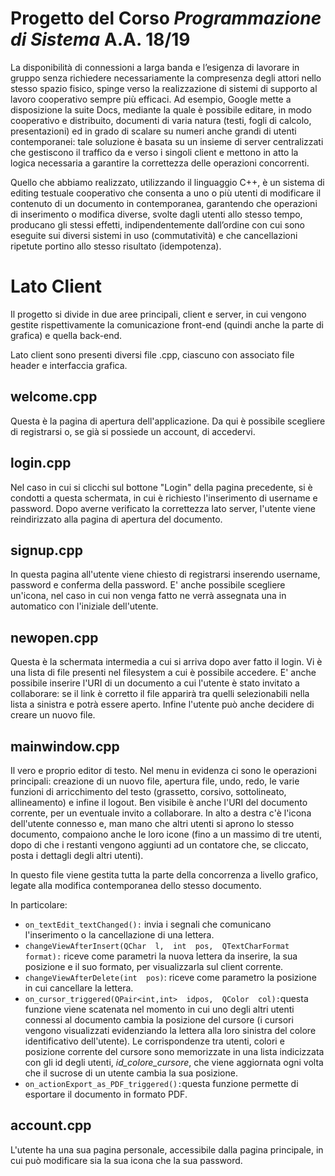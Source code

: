 # Progetto del Corso *Programmazione di Sistema* A.A. 18/19

La disponibilità di connessioni a larga banda e l’esigenza di lavorare in gruppo senza richiedere necessariamente la compresenza degli attori nello stesso spazio fisico, spinge verso la realizzazione di sistemi di supporto al lavoro cooperativo sempre più efficaci. Ad esempio, Google mette a disposizione la suite Docs, mediante la quale è possibile editare, in modo cooperativo e distribuito, documenti di varia natura (testi, fogli di calcolo, presentazioni) ed in grado di scalare su numeri anche grandi di utenti contemporanei: tale soluzione è basata su un insieme di server centralizzati che gestiscono il traffico da e verso i singoli client e mettono in atto la logica necessaria a garantire la correttezza delle operazioni concorrenti.

Quello che abbiamo realizzato, utilizzando il linguaggio C++, è un sistema di editing testuale cooperativo che consenta a uno o più utenti di modificare il contenuto di un documento in contemporanea, garantendo che operazioni di inserimento o modifica diverse, svolte dagli utenti allo stesso tempo, producano gli stessi effetti, indipendentemente dall’ordine con cui sono eseguite sui diversi sistemi in uso (commutatività) e che cancellazioni ripetute portino allo stesso risultato (idempotenza).

# Lato Client
Il progetto si divide in due aree principali, client e server, in cui vengono gestite rispettivamente la comunicazione front-end (quindi anche la parte di grafica) e quella back-end.

Lato client sono presenti diversi file .cpp, ciascuno con associato file header e interfaccia grafica.

## welcome.cpp
Questa è la pagina di apertura dell'applicazione. Da qui è possibile scegliere di registrarsi o, se già si possiede un account, di accedervi.

## login.cpp
Nel caso in cui si clicchi sul bottone "Login" della pagina precedente, si è condotti a questa schermata, in cui è richiesto l'inserimento di username e password. Dopo averne verificato la correttezza lato server, l'utente viene reindirizzato alla pagina di apertura del documento.

## signup.cpp
In questa pagina all'utente viene chiesto di registrarsi inserendo username, password e conferma della password. E' anche possibile scegliere un'icona, nel caso in cui non venga fatto ne verrà assegnata una in automatico con l'iniziale dell'utente.

## newopen.cpp
Questa è la schermata intermedia a cui si arriva dopo aver fatto il login. Vi è una lista di file presenti nel filesystem a cui è possibile accedere. E' anche possibile inserire l'URI di un documento a cui l'utente è stato invitato a collaborare: se il link è corretto il file apparirà tra quelli selezionabili nella lista a sinistra e potrà essere aperto. Infine l'utente può anche decidere di creare un nuovo file.

## mainwindow.cpp
Il vero e proprio editor di testo. 
Nel menu in evidenza ci sono le operazioni principali: creazione di un nuovo file, apertura file, undo, redo, le varie funzioni di arricchimento del testo (grassetto, corsivo, sottolineato, allineamento) e infine il logout. 
Ben visibile è anche l'URI del documento corrente, per un eventuale invito a collaborare.
In alto a destra c'è l'icona dell'utente connesso e, man mano che altri utenti si aprono lo stesso documento, compaiono anche le loro icone (fino a un massimo di tre utenti, dopo di che i restanti vengono aggiunti ad un contatore che, se cliccato, posta i dettagli degli altri utenti).

In questo file viene gestita tutta la parte della concorrenza a livello grafico, legate alla modifica contemporanea dello stesso documento. 

In particolare:

 - `on_textEdit_textChanged():` invia i segnali che comunicano l'inserimento o la cancellazione di una lettera.
 - `changeViewAfterInsert(QChar  l,  int  pos,  QTextCharFormat  format):` riceve come parametri la nuova lettera da inserire, la sua posizione e il suo formato, per visualizzarla sul client corrente.
 - `changeViewAfterDelete(int  pos)`: riceve come parametro la posizione in cui cancellare la lettera.
 - `on_cursor_triggered(QPair<int,int>  idpos,  QColor  col):`questa funzione viene scatenata nel momento in cui uno degli altri utenti connessi al documento cambia la posizione del cursore (i cursori vengono visualizzati evidenziando la lettera alla loro sinistra del colore identificativo dell'utente).  Le corrispondenze tra utenti, colori e posizione corrente del cursore sono memorizzate in una lista indicizzata con gli id degli utenti, *id_colore_cursore*, che viene aggiornata ogni volta che il sucrose di un utente cambia la sua posizione.
 - `on_actionExport_as_PDF_triggered():`questa funzione permette di esportare il documento in formato PDF.

## account.cpp
L'utente ha una sua pagina personale, accessibile dalla pagina principale, in cui può modificare sia la sua icona che la sua password.
